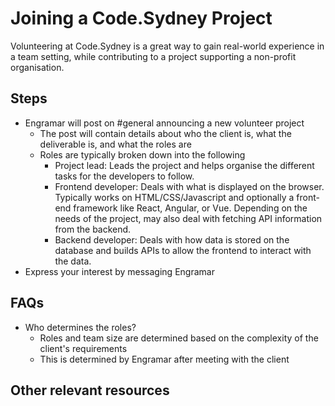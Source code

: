 # Joining a Code.Sydney Project

Volunteering at Code.Sydney is a great way to gain real-world experience in a team setting, while contributing to a project supporting a non-profit organisation. 

## Steps
- Engramar will post on #general announcing a new volunteer project
  - The post will contain details about who the client is, what the deliverable is, and what the roles are
  - Roles are typically broken down into the following
    - Project lead: Leads the project and helps organise the different tasks for the developers to follow. 
    - Frontend developer: Deals with what is displayed on the browser. Typically works on HTML/CSS/Javascript and optionally a front-end framework like React, Angular, or Vue. Depending on the needs of the project, may also deal with fetching API information from the backend. 
    - Backend developer: Deals with how data is stored on the database and builds APIs to allow the frontend to interact with the data. 
- Express your interest by messaging Engramar

## FAQs
- Who determines the roles?
  - Roles and team size are determined based on the complexity of the client's requirements
  - This is determined by Engramar after meeting with the client

## Other relevant resources